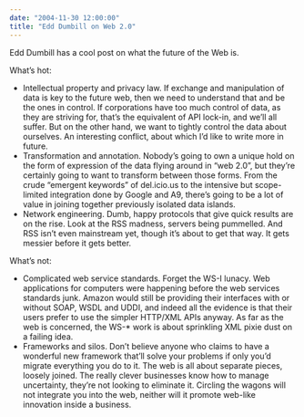 ```yaml
---
date: "2004-11-30 12:00:00"
title: "Edd Dumbill on Web 2.0"
---
```




Edd Dumbill has a cool post on what the future of the Web is.

> 
What&rsquo;s hot:

- Intellectual property and privacy law. If exchange and manipulation of data is key to the future web, then we need to understand that and be the ones in control. If corporations have too much control of data, as they are striving for, that&rsquo;s the equivalent of API lock-in, and we&rsquo;ll all suffer. But on the other hand, we want to tightly control the data about ourselves. An interesting conflict, about which I&rsquo;d like to write more in future.
- Transformation and annotation. Nobody&rsquo;s going to own a unique hold on the form of expression of the data flying around in &ldquo;web 2.0&rdquo;, but they&rsquo;re certainly going to want to transform between those forms. From the crude &ldquo;emergent keywords&rdquo; of del.icio.us to the intensive but scope-limited integration done by Google and A9, there&rsquo;s going to be a lot of value in joining together previously isolated data islands.
- Network engineering. Dumb, happy protocols that give quick results are on the rise. Look at the RSS madness, servers being pummelled. And RSS isn&rsquo;t even mainstream yet, though it&rsquo;s about to get that way. It gets messier before it gets better.


What&rsquo;s not:

- Complicated web service standards. Forget the WS-I lunacy. Web applications for computers were happening before the web services standards junk. Amazon would still be providing their interfaces with or without SOAP, WSDL and UDDI, and indeed all the evidence is that their users prefer to use the simpler HTTP/XML APIs anyway. As far as the web is concerned, the WS-* work is about sprinkling XML pixie dust on a failing idea.
- Frameworks and silos. Don&rsquo;t believe anyone who claims to have a wonderful new framework that&rsquo;ll solve your problems if only you&rsquo;d migrate everything you do to it. The web is all about separate pieces, loosely joined. The really clever businesses know how to manage uncertainty, they&rsquo;re not looking to eliminate it. Circling the wagons will not integrate you into the web, neither will it promote web-like innovation inside a business.





